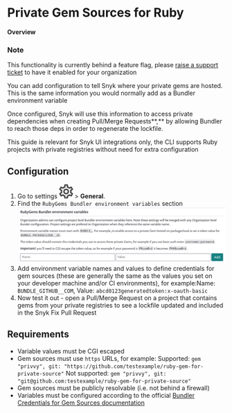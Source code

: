 # Private Gem Sources for Ruby

**Overview**

### Note

This functionality is currently behind a feature flag, please [raise a support ticket](https://support.snyk.io/hc/en-us/requests/new) to have it enabled for your organization

You can add configuration to tell Snyk where your private gems are hosted. This is the same information you would normally add as a Bundler environment variable

Once configured, Snyk will use this information to access private dependencies when creating Pull/Merge Requests**,** by allowing Bundler to reach those deps in order to regenerate the lockfile.

This guide is relevant for Snyk UI integrations only, the CLI supports Ruby projects with private registries without need for extra configuration

## Configuration

1. Go to settings ![cog\_icon.png](../../.gitbook/assets/cog_icon.png) &gt; **General**.
2. Find the `RubyGems Bundler environment variables` section ![94445628-8fdd3980-019f-11eb-816e-2c61c5b99c5c.png](../../.gitbook/assets/94445628-8fdd3980-019f-11eb-816e-2c61c5b99c5c.png)  
3. Add environment variable names and values to define credentials for gem sources \(these are generally the same as the values you set on your developer machine and/or CI environments\), for example:Name: `BUNDLE_GITHUB__COM`, Value: `abcd0123generatedtoken:x-oauth-basic`
4. Now test it out - open a Pull/Merge Request on a project that contains gems from your private registries to see a lockfile updated and included in the Snyk Fix Pull Request

## Requirements

* Variable values must be CGI escaped
* Gem sources must use `https` URLs, for example: Supported: `gem "privvy", git: "https://github.com/testexample/ruby-gem-for-private-source"` Not supported: `gem "privvy", git: "git@github.com:testexample/ruby-gem-for-private-source"`
* Gem sources must be publicly resolvable \(i.e. not behind a firewall\)
* Variables must be configured according to the official [Bundler Credentials for Gem Sources documentation](https://bundler.io/v1.16/bundle_config.html#CREDENTIALS-FOR-GEM-SOURCES)

